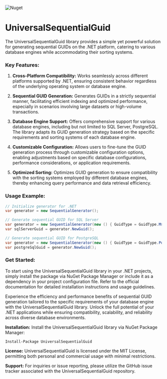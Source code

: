 ﻿![Nuget](https://img.shields.io/nuget/v/UniversalSequentialGuid)

# UniversalSequentialGuid

The UniversalSequentialGuid library provides a simple yet powerful solution for generating sequential GUIDs on the .NET platform, catering to various database engines while accommodating their sorting systems.

### Key Features:
1. **Cross-Platform Compatibility:** Works seamlessly across different platforms supported by .NET, ensuring consistent behavior regardless of the underlying operating system or database engine.

2. **Sequential GUID Generation:** Generates GUIDs in a strictly sequential manner, facilitating efficient indexing and optimized performance, especially in scenarios involving large datasets or high-volume transactions.

3. **Database Engine Support:** Offers comprehensive support for various database engines, including but not limited to SQL Server, PostgreSQL. The library adapts its GUID generation strategy based on the specific requirements and sorting systems of each database engine.

4. **Customizable Configuration:** Allows users to fine-tune the GUID generation process through customizable configuration options, enabling adjustments based on specific database configurations, performance considerations, or application requirements.

5. **Optimized Sorting:** Optimizes GUID generation to ensure compatibility with the sorting systems employed by different database engines, thereby enhancing query performance and data retrieval efficiency.

### Usage Example:
```csharp
// Initialize generator for .NET
var generator = new SequentialGenerator();

// Generate sequential GUID for SQL Server
var generator = new SequentialGenerator(new () { GuidType = GuidType.MsSql });
var sqlServerGuid = generator.NewGuid();

// Generate sequential GUID for PostgreSQL
var generator = new SequentialGenerator(new () { GuidType = GuidType.PostgreSql });
var postgreSqlGuid = generator.NewGuid();
```

### Get Started:
To start using the UniversalSequentialGuid library in your .NET projects, simply install the package via NuGet Package Manager or include it as a dependency in your project configuration file. Refer to the official documentation for detailed installation instructions and usage guidelines.

Experience the efficiency and performance benefits of sequential GUID generation tailored to the specific requirements of your database engine with the UniversalSequentialGuid library. Unlock the full potential of your .NET applications while ensuring compatibility, scalability, and reliability across diverse database environments.

**Installation:**
Install the UniversalSequentialGuid library via NuGet Package Manager:
```
Install-Package UniversalSequentialGuid
```

**License:**
UniversalSequentialGuid is licensed under the MIT License, permitting both personal and commercial usage with minimal restrictions.

**Support:**
For inquiries or issue reporting, please utilize the GitHub issue tracker associated with the UniversalSequentialGuid repository.
